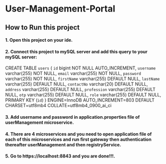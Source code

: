 # User-Management-Portal

## How to Run this project
#### 1. Open this project on your ide.
#### 2. Connect this project to mySQL server and add this query to your mySQL server:


CREATE TABLE `users` (
  `id` bigint NOT NULL AUTO_INCREMENT,
  `username` varchar(255) NOT NULL,
  `email` varchar(255) NOT NULL,
  `password` varchar(255) NOT NULL,
  `firstName` varchar(255) DEFAULT NULL,
  `lastName` varchar(255) DEFAULT NULL,
  `contactNo` varchar(20) DEFAULT NULL,
  `address` varchar(255) DEFAULT NULL,
  `profession` varchar(255) DEFAULT NULL,
  `otp` varchar(255) DEFAULT NULL,
  `role` varchar(255) DEFAULT NULL,
  PRIMARY KEY (`id`)
) ENGINE=InnoDB AUTO_INCREMENT=803 DEFAULT CHARSET=utf8mb4 
COLLATE=utf8mb4_0900_ai_ci


#### 3. Add username and password in application.properties file of userManagement microservice.

#### 4. There are 4 microservices and you need to open application file of each of this microservices and run first gateway then authentication thereafter userManagement and then registryService.

#### 5. Go to https://localhost:8843 and you are done!!!.

